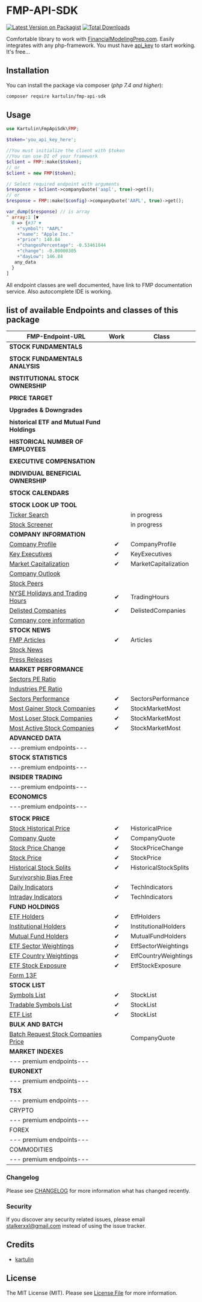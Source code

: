 # FMP-API-SDK

[![Latest Version on Packagist](https://img.shields.io/packagist/v/kartulin/fmp-api-sdk.svg?style=flat-square)](https://packagist.org/packages/kartulin/fmp-api-sdk)
[![Total Downloads](https://img.shields.io/packagist/dt/kartulin/fmp-api-sdk.svg?style=flat-square)](https://packagist.org/packages/kartulin/fmp-api-sdk)

Comfortable library to work with [FinancialModelingPrep.com](https://financialmodelingprep.com/). Easily integrates with any php-framework.
You must have [api_key](https://site.financialmodelingprep.com/developer/docs/dashboard) to start working. It's free...
## Installation

You can install the package via composer (_php 7.4 and higher_):
```bash
composer require kartulin/fmp-api-sdk
```
## Usage
```php
use Kartulin\FmpApiSdk\FMP;

$token='you_api_key_here';

//You must initialize the client with $token
//You can use DI of your framework
$client = FMP::make($token);
// or
$client = new FMP($token);

// Select required endpoint with arguments
$response = $client->companyQuote('aapl', true)->get();
// or
$response = FMP::make($config)->companyQuote('AAPL', true)->get();

var_dump($response) // is array
^ array:1 [▼
  0 => {#37 ▼
    +"symbol": "AAPL"
    +"name": "Apple Inc."
    +"price": 148.84
    +"changesPercentage": -0.53461844
    +"change": -0.80000305
    +"dayLow": 146.84
   any_data
  }
]
```
All endpoint classes are well documented, have link to FMP documentation service. Also autocomplete IDE is working.


## list of available Endpoints and classes of this package
| FMP-Endpoint-URL                                                                                                          | Work | Class                 |
|---------------------------------------------------------------------------------------------------------------------------|:----:|-----------------------|
| **STOCK FUNDAMENTALS**                                                                                                    |      |                       |
|                                                                                                                           |      |                       |
| **STOCK FUNDAMENTALS ANALYSIS**                                                                                           |      |                       |
|                                                                                                                           |      |                       |
| **INSTITUTIONAL STOCK OWNERSHIP**                                                                                         |      |                       |
|                                                                                                                           |      |                       |
| **PRICE TARGET**                                                                                                          |      |                       |
|                                                                                                                           |      |                       |
| **Upgrades & Downgrades**                                                                                                 |      |                       |
|                                                                                                                           |      |                       |
| **historical ETF and Mutual Fund Holdings**                                                                               |      |                       |
|                                                                                                                           |      |                       |
| **HISTORICAL NUMBER OF EMPLOYEES**                                                                                        |      |                       |
|                                                                                                                           |      |                       |
| **EXECUTIVE COMPENSATION**                                                                                                |      |                       |
|                                                                                                                           |      |                       |
| **INDIVIDUAL BENEFICIAL OWNERSHIP**                                                                                       |      |                       |
|                                                                                                                           |      |                       |
| **STOCK CALENDARS**                                                                                                       |      |                       |
|                                                                                                                           |      |                       |
| **STOCK LOOK UP TOOL**                                                                                                    |      |                       |
| [Ticker Search]()                                                                                                         |      | in progress           |
| [Stock Screener]()                                                                                                        |      | in progress           |
| **COMPANY INFORMATION**                                                                                                   |      |                       |
| [Company Profile](https://site.financialmodelingprep.com/developer/docs/#Company-Profile)                                 |  ✔   | CompanyProfile        |
| [Key Executives](https://site.financialmodelingprep.com/developer/docs/#Key-Executives)                                   |  ✔   | KeyExecutives         |
| [Market Capitalization](https://site.financialmodelingprep.com/developer/docs/#Market-Capitalization)                     |  ✔   | MarketCapitalization  |
| [Company Outlook]()                                                                                                       |      |                       |
| [Stock Peers]()                                                                                                           |      |                       |
| [NYSE Holidays and Trading Hours](https://site.financialmodelingprep.com/developer/docs/#NYSE-Holidays-and-Trading-Hours) |  ✔   | TradingHours          |
| [Delisted Companies](https://site.financialmodelingprep.com/developer/docs/#Delisted-Companies)                           |  ✔   | DelistedCompanies     |
| [Company core information]()                                                                                              |      |                       |
| **STOCK NEWS**                                                                                                            |      |                       |
| [FMP Articles](https://site.financialmodelingprep.com/developer/docs/#FMP-Articles)                                       |  ✔   | Articles              |
| [Stock News]()                                                                                                            |      |                       |
| [Press Releases]()                                                                                                        |      |                       |
| **MARKET PERFORMANCE**                                                                                                    |      |                       |
| [Sectors PE Ratio]()                                                                                                      |      |                       |
| [Industries PE Ratio]()                                                                                                   |      |                       |
| [Sectors Performance](https://site.financialmodelingprep.com/developer/docs/#Stock-Market-Sectors-Performance)            |  ✔   | SectorsPerformance    |
| [Most Gainer Stock Companies](https://site.financialmodelingprep.com/developer/docs/#Most-Gainer-Stock-Companies)         |  ✔   | StockMarketMost       |
| [Most Loser Stock Companies](https://site.financialmodelingprep.com/developer/docs/#Most-Loser-Stock-Companies)           |  ✔   | StockMarketMost       |
| [Most Active Stock Companies](https://site.financialmodelingprep.com/developer/docs/#Most-Active-Stock-Companies)         |  ✔   | StockMarketMost       |
| **ADVANCED DATA**                                                                                                         |      |                       |
| ---premium endpoints---                                                                                                   |      |                       |
| **STOCK STATISTICS**                                                                                                      |      |                       |
| ---premium endpoints---                                                                                                   |      |                       |
| **INSIDER TRADING**                                                                                                       |      |                       |
| ---premium endpoints---                                                                                                   |      |                       |
| **ECONOMICS**                                                                                                             |      |                       |
| ---premium endpoints---                                                                                                   |      |                       |
|                                                                                                                           |      |                       |
| **STOCK PRICE**                                                                                                           |      |                       |
| [Stock Historical Price](https://site.financialmodelingprep.com/developer/docs/#Stock-Historical-Price)                   |  ✔   | HistoricalPrice       |
| [Company Quote](https://site.financialmodelingprep.com/developer/docs/#Company-Quote)                                     |  ✔   | CompanyQuote          |
| [Stock Price Change](https://site.financialmodelingprep.com/developer/docs/#Stock-price-change)                           |  ✔   | StockPriceChange      |
| [Stock Price](https://site.financialmodelingprep.com/developer/docs/#Stock-Price)                                         |  ✔   | StockPrice            |
| [Historical Stock Splits](https://site.financialmodelingprep.com/developer/docs/#Historical-Stock-Splits)                 |  ✔   | HistoricalStockSplits |
| [Survivorship Bias Free](https://site.financialmodelingprep.com/developer/docs/#Survivorship-Bias-Free-EOD)               |      |                       |
| [Daily Indicators](https://site.financialmodelingprep.com/developer/docs/#Daily-Indicators)                               |  ✔   | TechIndicators        |
| [Intraday Indicators](https://site.financialmodelingprep.com/developer/docs/#Intraday-Indicators)                         |  ✔   | TechIndicators        |
| **FUND HOLDINGS**                                                                                                         |      |                       |
| [ETF Holders](https://site.financialmodelingprep.com/developer/docs/#ETF-Holders)                                         |  ✔   | EtfHolders            |
| [Institutional Holders](https://site.financialmodelingprep.com/developer/docs/#Institutional-Holders)                     |  ✔   | InstitutionalHolders  |
| [Mutual Fund Holders](https://site.financialmodelingprep.com/developer/docs/#Mutual-Fund-Holders)                         |  ✔   | MutualFundHolders     |
| [ETF Sector Weightings](https://site.financialmodelingprep.com/developer/docs/#ETF-Sector-Weightings)                     |  ✔   | EtfSectorWeightings   |
| [ETF Country Weightings](https://site.financialmodelingprep.com/developer/docs/#ETF-Country-Weightings)                   |  ✔   | EtfCountryWeightings  |
| [ETF Stock Exposure](https://site.financialmodelingprep.com/developer/docs/#ETF-Stock-Exposure)                           |  ✔   | EtfStockExposure      |
| [Form 13F]()                                                                                                              |      |                       |
| **STOCK LIST**                                                                                                            |      |                       |
| [Symbols List](https://site.financialmodelingprep.com/developer/docs/stock-market-quote-free-api)                         |  ✔   | StockList             |
| [Tradable Symbols List](https://site.financialmodelingprep.com/developer/docs/tradable-list-api)                          |  ✔   | StockList             |
| [ETF List](https://site.financialmodelingprep.com/developer/docs/etf-list-api)                                            |  ✔   | StockList             |
| **BULK AND BATCH**                                                                                                        |      |                       |
| [Batch Request Stock Companies Price]()                                                                                   |      | CompanyQuote          |
| **MARKET INDEXES**                                                                                                        |      |                       |
| --- premium endpoints---                                                                                                  |      |                       |
| **EURONEXT**                                                                                                              |      |                       |
| --- premium endpoints---                                                                                                  |      |                       |
| **TSX**                                                                                                                   |      |                       |
| --- premium endpoints---                                                                                                  |      |                       |
| CRYPTO                                                                                                                    |      |                       |
| --- premium endpoints---                                                                                                  |      |                       |
| FOREX                                                                                                                     |      |                       |
| --- premium endpoints---                                                                                                  |      |                       |
| COMMODITIES                                                                                                               |      |                       |
| --- premium endpoints---                                                                                                  |      |                       |
### Changelog
Please see [CHANGELOG](CHANGELOG.md) for more information what has changed recently.
### Security
If you discover any security related issues, please email stalkerxxl@gmail.com instead of using the
issue tracker.
## Credits
- [kartulin](https://github.com/kartulin)
## License
The MIT License (MIT). Please see [License File](LICENSE.md) for more information.

